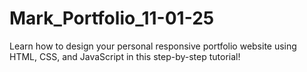 # Mark_Portfolio_11-01-25
Learn how to design your personal responsive portfolio website using HTML, CSS, and JavaScript in this step-by-step tutorial!
